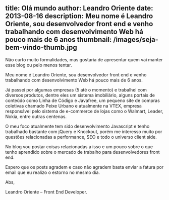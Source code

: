 title: Olá mundo
author: Leandro Oriente
date: 2013-08-16
description: Meu nome é Leandro Oriente, sou desenvolvedor front end e venho trabalhando com desenvolvimento Web há pouco mais de 6 anos
thumbnail: /images/seja-bem-vindo-thumb.jpg
---

Não curto muito formalidades, mas gostaria de apresentar quem vai manter esse blog ou pelo menos tentar.

Meu nome é Leandro Oriente, sou desenvolvedor front end e venho trabalhando com desenvolvimento Web há pouco mais de 6 anos.


Já passei por algumas empresas (5 até o momento) e trabalhei com diversos produtos, dentre eles um sistema imobiliário, alguns portais de conteúdo como Linha de Código e Javafree, um pequeno site de compras coletivas chamado Peixe Urbano e atualmente na VTEX, empresa responsável pelo sistema de e-commerce de lojas como o Walmart, Leader, Nokia, entre outras centenas.

O meu foco atualmente tem sido desenvolvimento Javascript e tenho trabalhado bastante com jQuery e Knockout, porém me interesso muito por questões relacionadas a performance, SEO e todo o universo client side.

No blog vou postar coisas relacionadas a isso e um pouco sobre o que tenho aprendido sobre o mercado de trabalho para desenvolvedores front end.

Espero que os posts agradem e caso não agradem basta enviar a fatura por email que eu realizo o estorno no mesmo dia.

Abs,

Leandro Oriente – Front End Developer.
